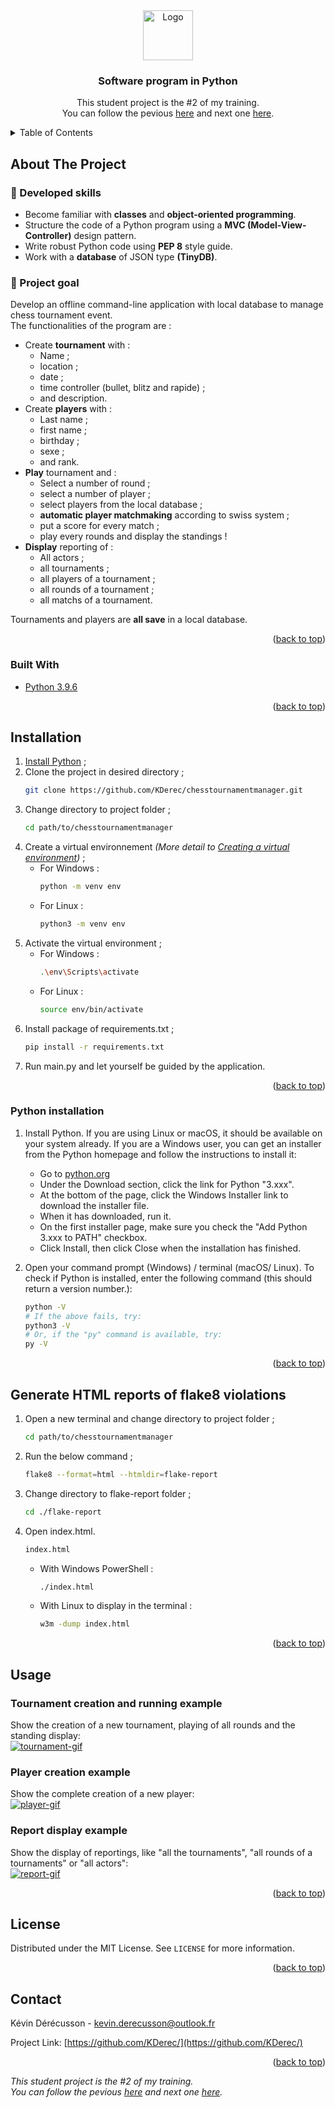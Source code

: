 <div id="top"></div>


<!-- PROJECT LOGO -->
<div align="center">
  <a href="https://github.com/KDerec/chesstournamentmanager.git">
    <img src="images/logo.png" alt="Logo" width="80" height="80">
  </a>

<h3 align="center">Software program in Python</h3>
  <p align="center">
    This student project is the #2 of my training.<br>You can follow the pevious <a href="https://github.com/KDerec/bookscrap">here</a> and next one <a href="https://github.com/KDerec/just-stream-it">here</a>.
  </p>
</div>



<details>
  <summary>Table of Contents</summary>
  <ol>
    <li><a href="#about-the-project">About The Project</a></li>
    <li><a href="#built-with">Built With</a></li>
    <li><a href="#installation">Installation</a></li>
    <li><a href="#generate-html-reports-of-flake8-violations">Flake8 report</a></li>
    <li><a href="#usage">Usage</a></li>
    <li><a href="#license">License</a></li>
  </ol>
</details>


## About The Project
### 🌱 Developed skills
- Become familiar with <b>classes</b> and <b>object-oriented programming</b>.
- Structure the code of a Python program using a <b>MVC (Model-View-Controller)</b> design pattern.
- Write robust Python code using <b>PEP 8</b> style guide.
- Work with a <b>database</b> of JSON type <b>(TinyDB)</b>.
### 🚀 Project goal
Develop an offline command-line application with local database to manage chess tournament event.  
The functionalities of the program are :
- Create <b>tournament</b> with :
  - Name ;
  - location ;
  - date ;
  - time controller (bullet, blitz and rapide) ;
  - and description.
- Create <b>players</b> with :
  - Last name ;
  - first name ;
  - birthday ;
  - sexe ;
  - and rank.
- <b>Play</b> tournament and :
  - Select a number of round ;
  - select a number of player ;
  - select players from the local database ;
  - <b>automatic player matchmaking</b> according to swiss system ;
  - put a score for every match ;
  - play every rounds and display the standings !
- <b>Display</b> reporting of :
  - All actors ;
  - all tournaments ;
  - all players of a tournament ;
  - all rounds of a tournament ;
  - all matchs of a tournament.

Tournaments and players are <b>all save</b> in a local database.

<p align="right">(<a href="#top">back to top</a>)</p>


### Built With

* [Python 3.9.6](https://www.python.org/)

<p align="right">(<a href="#top">back to top</a>)</p>


## Installation
1. <a href="#python-installation">Install Python</a> ;
2. Clone the project in desired directory ;
   ```sh
   git clone https://github.com/KDerec/chesstournamentmanager.git
   ```
3. Change directory to project folder ;
   ```sh
   cd path/to/chesstournamentmanager
   ```
4. Create a virtual environnement *(More detail to [Creating a virtual environment](https://packaging.python.org/en/latest/guides/installing-using-pip-and-virtual-environments/#creating-a-virtual-environment))* ;
    * For Windows :
      ```sh
      python -m venv env
      ```
    * For Linux :
      ```sh
      python3 -m venv env
      ```
5. Activate the virtual environment ;
    * For Windows :
      ```sh
      .\env\Scripts\activate
      ```
    * For Linux :
      ```sh
      source env/bin/activate
      ```
6. Install package of requirements.txt ;
   ```sh
   pip install -r requirements.txt
   ```
7. Run main.py and let yourself be guided by the application.


<p align="right">(<a href="#top">back to top</a>)</p>


### Python installation

1. Install Python. If you are using Linux or macOS, it should be available on your system already. If you are a Windows user, you can get an installer from the Python homepage and follow the instructions to install it:
   - Go to [python.org](https://www.python.org/)
   - Under the Download section, click the link for Python "3.xxx".
   - At the bottom of the page, click the Windows Installer link to download the installer file.
   - When it has downloaded, run it.
   - On the first installer page, make sure you check the "Add Python 3.xxx to PATH" checkbox.
   - Click Install, then click Close when the installation has finished.

2. Open your command prompt (Windows) / terminal (macOS/ Linux). To check if Python is installed, enter the following command (this should return a version number.):
   ``` sh
   python -V
   # If the above fails, try:
   python3 -V
   # Or, if the "py" command is available, try:
   py -V
   ```

<p align="right">(<a href="#top">back to top</a>)</p>


## Generate HTML reports of flake8 violations
1. Open a new terminal and change directory to project folder ;
   ```sh
   cd path/to/chesstournamentmanager
   ```
2. Run the below command ;
   ```sh
   flake8 --format=html --htmldir=flake-report
   ```
3. Change directory to flake-report folder ;
   ```sh
   cd ./flake-report
   ```
4. Open index.html.
   ```sh
   index.html
   ```
    * With Windows PowerShell :
      ```sh
      ./index.html
      ```
    * With Linux to display in the terminal :
      ```sh
      w3m -dump index.html
      ```

<p align="right">(<a href="#top">back to top</a>)</p>


<!-- USAGE EXAMPLES -->
## Usage
### Tournament creation and running example
Show the creation of a new tournament, playing of all rounds and the standing display:  
<a href="https://github.com/KDerec/chesstournamentmanager/blob/master/images/tournament_example.gif"><img src="images/tournament_example.gif" alt="tournament-gif"></a>

### Player creation example
Show the complete creation of a new player:  
<a href="https://github.com/KDerec/chesstournamentmanager/blob/master/images/player_example.gif"><img src="images/player_example.gif" alt="player-gif"></a>

### Report display example
Show the display of reportings, like "all the tournaments", "all rounds of a tournaments" or "all actors":  
<a href="https://github.com/KDerec/chesstournamentmanager/blob/master/images/report_example.gif"><img src="images/report_example.gif" alt="report-gif"></a>

<p align="right">(<a href="#top">back to top</a>)</p>


<!-- LICENSE -->
## License

Distributed under the MIT License. See `LICENSE` for more information.

<p align="right">(<a href="#top">back to top</a>)</p>


<!-- CONTACT -->
## Contact

Kévin Dérécusson - kevin.derecusson@outlook.fr

Project Link: [https://github.com/KDerec/](https://github.com/KDerec/)

<p align="right">(<a href="#top">back to top</a>)</p>

<i>This student project is the #2 of my training.  
You can follow the pevious <a href="https://github.com/KDerec/bookscrap">here</a> and next one <a href="https://github.com/KDerec/just-stream-it">here</a>.</i>